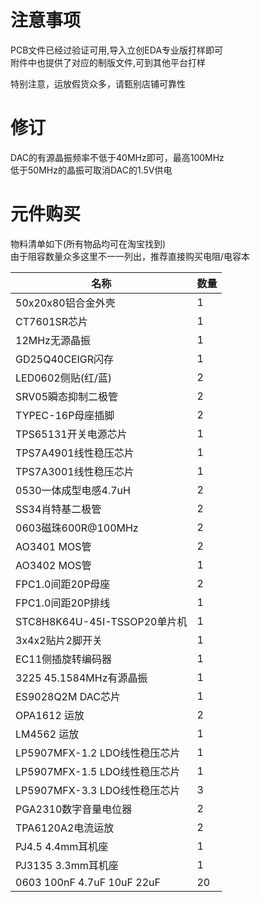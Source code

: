 # 注意事项

PCB文件已经过验证可用,导入立创EDA专业版打样即可  
附件中也提供了对应的制版文件,可到其他平台打样  

特别注意，运放假货众多，请甄别店铺可靠性  

# 修订
DAC的有源晶振频率不低于40MHz即可，最高100MHz  
低于50MHz的晶振可取消DAC的1.5V供电  

# 元件购买

物料清单如下(所有物品均可在淘宝找到)  
由于阻容数量众多这里不一一列出，推荐直接购买电阻/电容本  

名称      |数量
---------|----------
50x20x80铝合金外壳|1
CT7601SR芯片|1
12MHz无源晶振|1
GD25Q40CEIGR闪存|1
LED0602侧贴(红/蓝)|2
SRV05瞬态抑制二极管|2
TYPEC-16P母座插脚|2
TPS65131开关电源芯片|1
TPS7A4901线性稳压芯片|1
TPS7A3001线性稳压芯片|1
0530一体成型电感4.7uH|2
SS34肖特基二极管|2
0603磁珠600R@100MHz|2
AO3401 MOS管|2
AO3402 MOS管|1
FPC1.0间距20P母座|2
FPC1.0间距20P排线|1
STC8H8K64U-45I-TSSOP20单片机|1
3x4x2贴片2脚开关|1
EC11侧插旋转编码器|1
3225 45.1584MHz有源晶振|1
ES9028Q2M DAC芯片|1
OPA1612 运放|2
LM4562 运放|1
LP5907MFX-1.2 LDO线性稳压芯片|1
LP5907MFX-1.5 LDO线性稳压芯片|1
LP5907MFX-3.3 LDO线性稳压芯片|3
PGA2310数字音量电位器|2
TPA6120A2电流运放|2
PJ4.5 4.4mm耳机座|1
PJ3135 3.3mm耳机座|1
0603 100nF 4.7uF 10uF 22uF|20
